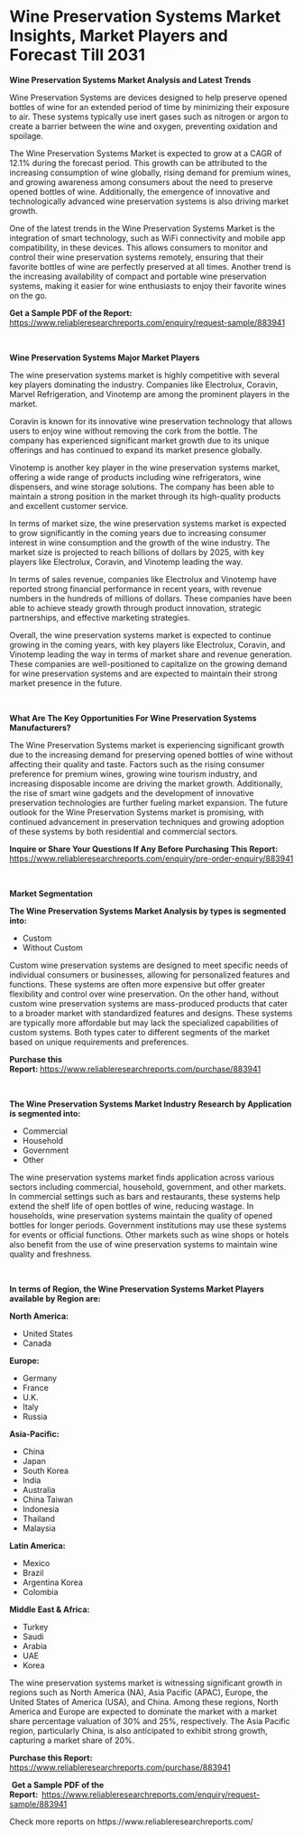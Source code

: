 <p><h1>Wine Preservation Systems Market Insights, Market Players and Forecast Till 2031</h1></p><p><strong>Wine Preservation Systems Market Analysis and Latest Trends</strong></p>
<p><p>Wine Preservation Systems are devices designed to help preserve opened bottles of wine for an extended period of time by minimizing their exposure to air. These systems typically use inert gases such as nitrogen or argon to create a barrier between the wine and oxygen, preventing oxidation and spoilage.</p><p>The Wine Preservation Systems Market is expected to grow at a CAGR of 12.1% during the forecast period. This growth can be attributed to the increasing consumption of wine globally, rising demand for premium wines, and growing awareness among consumers about the need to preserve opened bottles of wine. Additionally, the emergence of innovative and technologically advanced wine preservation systems is also driving market growth.</p><p>One of the latest trends in the Wine Preservation Systems Market is the integration of smart technology, such as WiFi connectivity and mobile app compatibility, in these devices. This allows consumers to monitor and control their wine preservation systems remotely, ensuring that their favorite bottles of wine are perfectly preserved at all times. Another trend is the increasing availability of compact and portable wine preservation systems, making it easier for wine enthusiasts to enjoy their favorite wines on the go.</p></p>
<p><strong>Get a Sample PDF of the Report:&nbsp;</strong> <a href="https://www.reliableresearchreports.com/enquiry/request-sample/883941">https://www.reliableresearchreports.com/enquiry/request-sample/883941</a></p>
<p>&nbsp;</p>
<p><strong>Wine Preservation Systems Major Market Players</strong></p>
<p><p>The wine preservation systems market is highly competitive with several key players dominating the industry. Companies like Electrolux, Coravin, Marvel Refrigeration, and Vinotemp are among the prominent players in the market.</p><p>Coravin is known for its innovative wine preservation technology that allows users to enjoy wine without removing the cork from the bottle. The company has experienced significant market growth due to its unique offerings and has continued to expand its market presence globally.</p><p>Vinotemp is another key player in the wine preservation systems market, offering a wide range of products including wine refrigerators, wine dispensers, and wine storage solutions. The company has been able to maintain a strong position in the market through its high-quality products and excellent customer service.</p><p>In terms of market size, the wine preservation systems market is expected to grow significantly in the coming years due to increasing consumer interest in wine consumption and the growth of the wine industry. The market size is projected to reach billions of dollars by 2025, with key players like Electrolux, Coravin, and Vinotemp leading the way.</p><p>In terms of sales revenue, companies like Electrolux and Vinotemp have reported strong financial performance in recent years, with revenue numbers in the hundreds of millions of dollars. These companies have been able to achieve steady growth through product innovation, strategic partnerships, and effective marketing strategies.</p><p>Overall, the wine preservation systems market is expected to continue growing in the coming years, with key players like Electrolux, Coravin, and Vinotemp leading the way in terms of market share and revenue generation. These companies are well-positioned to capitalize on the growing demand for wine preservation systems and are expected to maintain their strong market presence in the future.</p></p>
<p>&nbsp;</p>
<p><strong>What Are The Key Opportunities For Wine Preservation Systems Manufacturers?</strong></p>
<p><p>The Wine Preservation Systems market is experiencing significant growth due to the increasing demand for preserving opened bottles of wine without affecting their quality and taste. Factors such as the rising consumer preference for premium wines, growing wine tourism industry, and increasing disposable income are driving the market growth. Additionally, the rise of smart wine gadgets and the development of innovative preservation technologies are further fueling market expansion. The future outlook for the Wine Preservation Systems market is promising, with continued advancement in preservation techniques and growing adoption of these systems by both residential and commercial sectors.</p></p>
<p><strong>Inquire or Share Your Questions If Any Before Purchasing This Report:</strong> <a href="https://www.reliableresearchreports.com/enquiry/pre-order-enquiry/883941">https://www.reliableresearchreports.com/enquiry/pre-order-enquiry/883941</a></p>
<p>&nbsp;</p>
<p><strong>Market Segmentation</strong></p>
<p><strong>The Wine Preservation Systems Market Analysis by types is segmented into:</strong></p>
<p><ul><li>Custom</li><li>Without Custom</li></ul></p>
<p><p>Custom wine preservation systems are designed to meet specific needs of individual consumers or businesses, allowing for personalized features and functions. These systems are often more expensive but offer greater flexibility and control over wine preservation. On the other hand, without custom wine preservation systems are mass-produced products that cater to a broader market with standardized features and designs. These systems are typically more affordable but may lack the specialized capabilities of custom systems. Both types cater to different segments of the market based on unique requirements and preferences.</p></p>
<p><strong>Purchase this Report:&nbsp;</strong><a href="https://www.reliableresearchreports.com/purchase/883941">https://www.reliableresearchreports.com/purchase/883941</a></p>
<p>&nbsp;</p>
<p><strong>The Wine Preservation Systems Market Industry Research by Application is segmented into:</strong></p>
<p><ul><li>Commercial</li><li>Household</li><li>Government</li><li>Other</li></ul></p>
<p><p>The wine preservation systems market finds application across various sectors including commercial, household, government, and other markets. In commercial settings such as bars and restaurants, these systems help extend the shelf life of open bottles of wine, reducing wastage. In households, wine preservation systems maintain the quality of opened bottles for longer periods. Government institutions may use these systems for events or official functions. Other markets such as wine shops or hotels also benefit from the use of wine preservation systems to maintain wine quality and freshness.</p></p>
<p>&nbsp;</p>
<p><strong>In terms of Region, the Wine Preservation Systems Market Players available by Region are:</strong></p>
<p>
    <p> <strong> North America: </strong>
        <ul>
            <li>United States</li>
            <li>Canada</li>
        </ul>
        </p> 
    <p> <strong> Europe: </strong>
        <ul>
            <li>Germany</li>
            <li>France</li>
            <li>U.K.</li>
            <li>Italy</li>
            <li>Russia</li>
        </ul>
        </p> 
    <p> <strong> Asia-Pacific: </strong>
        <ul>
            <li>China</li>
            <li>Japan</li>
            <li>South Korea</li>
            <li>India</li>
            <li>Australia</li>
            <li>China Taiwan</li>
            <li>Indonesia</li>
            <li>Thailand</li>
            <li>Malaysia</li>
        </ul>
        </p> 
    <p> <strong> Latin America: </strong>
        <ul>
            <li>Mexico</li>
            <li>Brazil</li>
            <li>Argentina Korea</li>
            <li>Colombia</li>
        </ul>
        </p> 
    <p> <strong> Middle East & Africa: </strong>
        <ul>
            <li>Turkey</li>
            <li>Saudi</li>
            <li>Arabia</li>
            <li>UAE</li>
            <li>Korea</li>
        </ul>
    </p>
    </p>
<p><p>The wine preservation systems market is witnessing significant growth in regions such as North America (NA), Asia Pacific (APAC), Europe, the United States of America (USA), and China. Among these regions, North America and Europe are expected to dominate the market with a market share percentage valuation of 30% and 25%, respectively. The Asia Pacific region, particularly China, is also anticipated to exhibit strong growth, capturing a market share of 20%.</p></p>
<p><strong>Purchase this Report: </strong><a href="https://www.reliableresearchreports.com/purchase/883941">https://www.reliableresearchreports.com/purchase/883941</a></p>
<p>&nbsp;<strong>Get a Sample PDF of the Report:&nbsp;&nbsp;</strong><a href="https://www.reliableresearchreports.com/enquiry/request-sample/883941">https://www.reliableresearchreports.com/enquiry/request-sample/883941</a></p>
<p><strong></strong></p>
<p>Check more reports on https://www.reliableresearchreports.com/</p>
